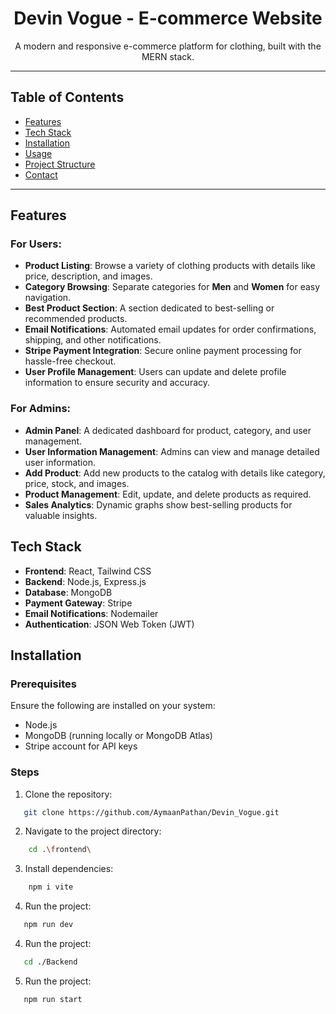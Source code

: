 <h1 align="center">Devin Vogue - E-commerce Website</h1>
<p align="center">
  A modern and responsive e-commerce platform for clothing, built with the MERN stack.
</p>

---

## Table of Contents
- <a href="#features">Features</a>
- <a href="#tech-stack">Tech Stack</a>
- <a href="#installation">Installation</a>
- <a href="#usage">Usage</a>
- <a href="#project-structure">Project Structure</a>
- <a href="#contact">Contact</a>



---

<h2 id="features">Features</h2>

### For Users:
- **Product Listing**: Browse a variety of clothing products with details like price, description, and images.
- **Category Browsing**: Separate categories for <strong>Men</strong> and <strong>Women</strong> for easy navigation.
- **Best Product Section**: A section dedicated to best-selling or recommended products.
- **Email Notifications**: Automated email updates for order confirmations, shipping, and other notifications.
- **Stripe Payment Integration**: Secure online payment processing for hassle-free checkout.
- **User Profile Management**: Users can update and delete profile information to ensure security and accuracy.

### For Admins:
- **Admin Panel**: A dedicated dashboard for product, category, and user management.
- **User Information Management**: Admins can view and manage detailed user information.
- **Add Product**: Add new products to the catalog with details like category, price, stock, and images.
- **Product Management**: Edit, update, and delete products as required.
- **Sales Analytics**: Dynamic graphs show best-selling products for valuable insights.

<h2 id="tech-stack">Tech Stack</h2>

- **Frontend**: React, Tailwind CSS
- **Backend**: Node.js, Express.js
- **Database**: MongoDB
- **Payment Gateway**: Stripe
- **Email Notifications**: Nodemailer
- **Authentication**: JSON Web Token (JWT)

<h2 id="installation">Installation</h2>

### Prerequisites
Ensure the following are installed on your system:
- Node.js
- MongoDB (running locally or MongoDB Atlas)
- Stripe account for API keys

### Steps
1. Clone the repository:
   
```bash
   git clone https://github.com/AymaanPathan/Devin_Vogue.git
```

2. Navigate to the project directory:

    
```bash
    cd .\frontend\
```

3. Install dependencies:

    
```bash
    npm i vite
```

4. Run the project:
    
```bash
   npm run dev
```


4. Run the project:
    
```bash
   cd ./Backend
```


5. Run the project:
    
```bash
   npm run start
```
